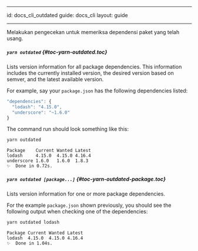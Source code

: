 * * *

id: docs_cli_outdated guide: docs_cli layout: guide

* * *

<p class="lead">Melakukan pengecekan untuk memeriksa dependensi paket yang telah usang.</p>

##### `yarn outdated` [](#toc-yarn-outdated){#toc-yarn-outdated.toc}

Lists version information for all package dependencies. This information includes the currently installed version, the desired version based on semver, and the latest available version.

For example, say your `package.json` has the following dependencies listed:

```js
"dependencies": {
  "lodash": "4.15.0",
  "underscore": "~1.6.0"
}
```

The command run should look something like this:

```sh
yarn outdated
```

    Package    Current Wanted Latest
    lodash     4.15.0  4.15.0 4.16.4
    underscore 1.6.0   1.6.0  1.8.3 
    ✨  Done in 0.72s.
    

##### `yarn outdated [package...]` [](#toc-yarn-outdated-package){#toc-yarn-outdated-package.toc}

Lists version information for one or more package dependencies.

For the example `package.json` shown previously, you should see the following output when checking one of the dependencies:

```sh
yarn outdated lodash
```

    Package Current Wanted Latest
    lodash  4.15.0  4.15.0 4.16.4
    ✨  Done in 1.04s.